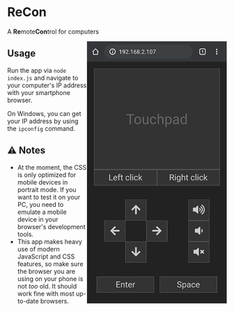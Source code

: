 # ReCon

A **Re**mote**Con**trol for computers

<img src="screenshot.png" alt="Screenshot" height="600" align="right">

## Usage

Run the app via `node index.js` and navigate to your computer's IP address with
your smartphone browser.

On Windows, you can get your IP address by using the `ipconfig` command.

## :warning: Notes

- At the moment, the CSS is only optimized for mobile devices in portrait mode.
If you want to test it on your PC, you need to emulate a mobile device in your
browser's development tools.
- This app makes heavy use of modern JavaScript and CSS features, so make sure
the browser you are using on your phone is not *too* old. It should
work fine with most up-to-date browsers.
